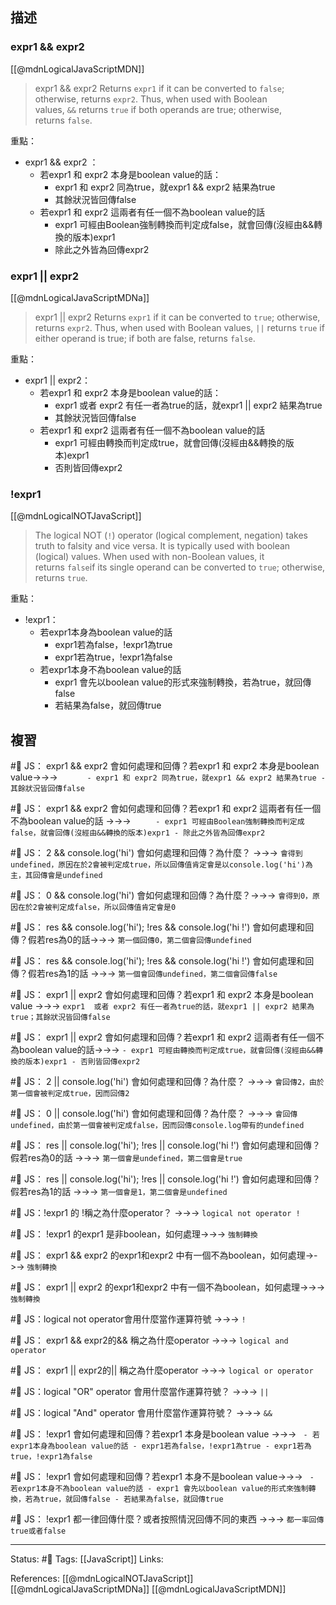 
## 描述


### expr1 && expr2 
[[@mdnLogicalJavaScriptMDN]]
> expr1 && expr2
> Returns `expr1` if it can be converted to `false`; otherwise, returns `expr2`. Thus, when used with Boolean values, `&&` returns `true` if both operands are true; otherwise, returns `false`.



重點：
- expr1 && expr2 ：
	- 若expr1 和 expr2 本身是boolean value的話：
		- expr1 和 expr2 同為true，就expr1 && expr2 結果為true
		- 其餘狀況皆回傳false
	- 若expr1 和 expr2 這兩者有任一個不為boolean value的話
		- expr1 可經由Boolean強制轉換而判定成false，就會回傳(沒經由&&轉換的版本)expr1
		- 除此之外皆為回傳expr2

### expr1 || expr2
[[@mdnLogicalJavaScriptMDNa]]
> expr1 || expr2
> Returns `expr1` if it can be converted to `true`; otherwise, returns `expr2`. Thus, when used with Boolean values, `||` returns `true` if either operand is true; if both are false, returns `false`.

重點：
- expr1 || expr2：
	- 若expr1 和 expr2 本身是boolean value的話：
		- expr1  或者 expr2 有任一者為true的話，就expr1 || expr2 結果為true
		- 其餘狀況皆回傳false
	- 若expr1 和 expr2 這兩者有任一個不為boolean value的話
		- expr1 可經由轉換而判定成true，就會回傳(沒經由&&轉換的版本)expr1
		- 否則皆回傳expr2


### !expr1

[[@mdnLogicalNOTJavaScript]]
> The logical NOT (`!`) operator (logical complement, negation) takes truth to falsity and vice versa. It is typically used with boolean (logical) values. When used with non-Boolean values, it returns `false`if its single operand can be converted to `true`; otherwise, returns `true`.


重點：
- !expr1：
	- 若expr1本身為boolean value的話
		- expr1若為false，!expr1為true
		- expr1若為true，!expr1為false
	- 若expr1本身不為boolean value的話
		- expr1 會先以boolean value的形式來強制轉換，若為true，就回傳false
		- 若結果為false，就回傳true

## 複習
#🧠 JS： expr1 && expr2 會如何處理和回傳？若expr1 和 expr2 本身是boolean value->->-> `		- expr1 和 expr2 同為true，就expr1 && expr2 結果為true - 其餘狀況皆回傳false`
<!--SR:!2022-12-06,20,250-->

#🧠 JS： expr1 && expr2 會如何處理和回傳？若expr1 和 expr2 這兩者有任一個不為boolean value的話 ->->-> `		- expr1 可經由Boolean強制轉換而判定成false，就會回傳(沒經由&&轉換的版本)expr1 - 除此之外皆為回傳expr2`
<!--SR:!2022-11-19,10,250-->

#🧠 JS： 2 && console.log('hi') 會如何處理和回傳？為什麼？ ->->-> `會得到undefined，原因在於2會被判定成true，所以回傳值肯定會是以console.log('hi')為主，其回傳會是undefined`
<!--SR:!2022-12-17,28,250-->


#🧠 JS： 0 && console.log('hi') 會如何處理和回傳？為什麼？->->-> `會得到0，原因在於2會被判定成false，所以回傳值肯定會是0`
<!--SR:!2022-12-14,25,250-->

#🧠 JS： res && console.log('hi');  !res && console.log('hi !') 會如何處理和回傳？假若res為0的話->->-> `第一個回傳0，第二個會回傳undefined`
<!--SR:!2022-12-17,28,250-->


#🧠 JS： res && console.log('hi');  !res && console.log('hi !') 會如何處理和回傳？假若res為1的話 ->->-> `第一個會回傳undefined，第二個會回傳false`
<!--SR:!2022-12-05,19,250-->



#🧠  JS： expr1 || expr2 會如何處理和回傳？若expr1 和 expr2 本身是boolean value ->->-> `expr1  或者 expr2 有任一者為true的話，就expr1 || expr2 結果為true；其餘狀況皆回傳false`
<!--SR:!2022-12-17,28,250-->

#🧠 JS： expr1 || expr2 會如何處理和回傳？若expr1 和 expr2 這兩者有任一個不為boolean value的話->->-> `- expr1 可經由轉換而判定成true，就會回傳(沒經由&&轉換的版本)expr1 - 否則皆回傳expr2`
<!--SR:!2022-12-16,27,250-->

#🧠 JS： 2 || console.log('hi') 會如何處理和回傳？為什麼？ ->->-> `會回傳2，由於第一個會被判定成true，因而回傳2`
<!--SR:!2022-12-15,26,250-->

#🧠 JS： 0 || console.log('hi') 會如何處理和回傳？為什麼？ ->->-> `會回傳undefined，由於第一個會被判定成false，因而回傳console.log帶有的undefined`
<!--SR:!2022-12-17,28,250-->

#🧠 JS： res || console.log('hi');  !res || console.log('hi !') 會如何處理和回傳？假若res為0的話 ->->-> `第一個會是undefined，第二個會是true`
<!--SR:!2022-12-10,23,250-->

#🧠 JS： res || console.log('hi');  !res || console.log('hi !') 會如何處理和回傳？假若res為1的話 ->->-> `第一個會是1，第二個會是undefined`
<!--SR:!2022-12-09,22,250-->


#🧠 JS：!expr1 的 !稱之為什麼operator？ ->->-> `logical not operator !`
<!--SR:!2022-12-08,21,250-->

#🧠 JS： !expr1  的expr1 是非boolean，如何處理->->-> `強制轉換`
<!--SR:!2022-12-06,20,250-->

#🧠 JS： expr1 && expr2  的expr1和expr2 中有一個不為boolean，如何處理->->-> `強制轉換`
<!--SR:!2022-12-04,18,250-->

#🧠 JS： expr1 || expr2  的expr1和expr2 中有一個不為boolean，如何處理->->-> `強制轉換`
<!--SR:!2022-12-17,28,250-->


#🧠 JS：logical not operator會用什麼當作運算符號 ->->-> `!`
<!--SR:!2022-12-16,27,250-->

#🧠 JS： expr1 && expr2的&& 稱之為什麼operator ->->-> `logical and operator`
<!--SR:!2022-12-10,23,250-->

#🧠 JS： expr1 || expr2的|| 稱之為什麼operator ->->-> `logical or operator`
<!--SR:!2022-12-05,19,250-->

#🧠 JS：logical "OR" operator 會用什麼當作運算符號？ ->->-> `||`
<!--SR:!2022-12-17,28,250-->


#🧠 JS：logical "And" operator 會用什麼當作運算符號？ ->->-> `&&`
<!--SR:!2022-12-16,27,250-->

#🧠 JS： !expr1 會如何處理和回傳？若expr1 本身是boolean value ->->-> `	- 若expr1本身為boolean value的話 - expr1若為false，!expr1為true - expr1若為true，!expr1為false`
<!--SR:!2022-12-16,27,250-->


#🧠 JS： !expr1 會如何處理和回傳？若expr1 本身不是boolean value->->-> `	- 若expr1本身不為boolean value的話 - expr1 會先以boolean value的形式來強制轉換，若為true，就回傳false - 若結果為false，就回傳true`
<!--SR:!2022-12-04,18,250-->

#🧠 JS： !expr1 都一律回傳什麼？或者按照情況回傳不同的東西 ->->-> `都一率回傳true或者false`
<!--SR:!2022-12-08,21,250-->

---
Status: #🌱 
Tags:
[[JavaScript]]
Links:

References:
[[@mdnLogicalNOTJavaScript]]
[[@mdnLogicalJavaScriptMDNa]]
[[@mdnLogicalJavaScriptMDN]]